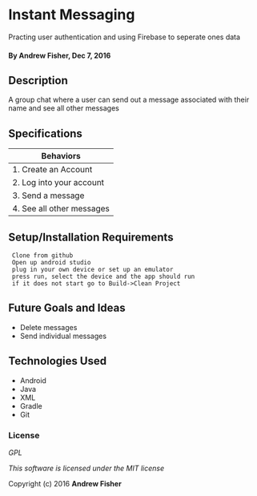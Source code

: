 # Instant Messaging

Practing user authentication and using Firebase to seperate ones data

#### By **Andrew Fisher**, Dec 7, 2016

## Description
A group chat where a user can send out a message associated with their name and see all other messages

## Specifications

|Behaviors                |
|------------------------- |
|1. Create an Account|
|2. Log into your account|
|3. Send a message|
|4. See all other messages|


## Setup/Installation Requirements

```
 Clone from github
 Open up android studio
 plug in your own device or set up an emulator
 press run, select the device and the app should run
 if it does not start go to Build->Clean Project
```


## Future Goals and Ideas 
* Delete messages
* Send individual messages

## Technologies Used

* Android
* Java
* XML
* Gradle
* Git

### License

*GPL*

_This software is licensed under the MIT license_

Copyright (c) 2016 **Andrew Fisher**

